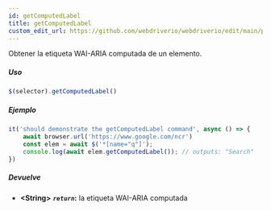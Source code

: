 ```yaml
---
id: getComputedLabel
title: getComputedLabel
custom_edit_url: https://github.com/webdriverio/webdriverio/edit/main/packages/webdriverio/src/commands/element/getComputedLabel.ts
---
```


Obtener la etiqueta WAI-ARIA computada de un elemento.

##### Uso

```js
$(selector).getComputedLabel()
```

##### Ejemplo

```js title="getComputedLabel.js"
it('should demonstrate the getComputedLabel command', async () => {
    await browser.url('https://www.google.com/ncr')
    const elem = await $('*[name="q"]');
    console.log(await elem.getComputedLabel()); // outputs: "Search"
})
```

##### Devuelve

- **&lt;String&gt;**
            **<code><var>return</var></code>:**  la etiqueta WAI-ARIA computada